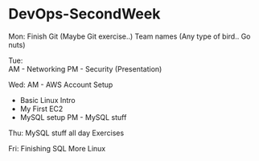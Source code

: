 # DevOps-SecondWeek

Mon: 
Finish Git (Maybe Git exercise..)
Team names (Any type of bird.. Go nuts)

Tue:  
AM - Networking
PM - Security (Presentation)

Wed: 
AM - AWS Account Setup
   - Basic Linux Intro
   - My First EC2 
   - MySQL setup
PM - MySQL stuff

Thu: 
MySQL stuff all day
Exercises

Fri: 
Finishing SQL
More Linux

